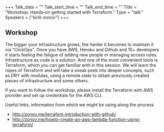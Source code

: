 +++
Talk_date = ""
Talk_start_time = ""
Talk_end_time = ""
Title = "Workshop: Hands-on getting started with Terraform."
Type = "talk"
Speakers = ["kirill-zonov"]
+++

## Workshop

The bigger your infrastructure grows, the harder it becomes to maintain it via "ClickOps". Once you have AWS, Heroku and Github and 10+ developers it starts feeling the fatigue of adding new people or managing access rules. Infrastructure as code is a solution. And one of the most convenient tools is Terraform, which you can get familiar with in this session.
We will learn the ropes of Terraform and will take a sneak peek into deeper concepts, such as DRY with modules, using a remote state to obtain previously created pieces of infrastructure and some others.

If you want to follow the workshop, please install the Terraform with AWS provider and set up credentials for the AWS CLI.

Useful links, information from which we might be using along the process.

* http://zonov.me/terrafom-introduction-with-github/
* http://zonov.me/howto-create-an-aws-lambda-function-using-terraform/
